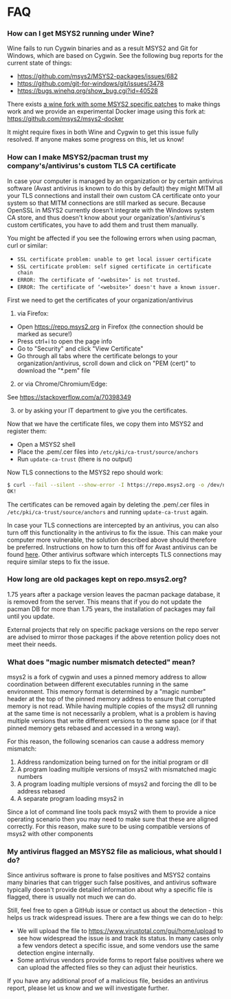 # FAQ

### How can I get MSYS2 running under Wine?

Wine fails to run Cygwin binaries and as a result MSYS2 and Git for Windows, which are based on Cygwin. See the following bug reports for the current state of things:

* https://github.com/msys2/MSYS2-packages/issues/682
* https://github.com/git-for-windows/git/issues/3478
* https://bugs.winehq.org/show_bug.cgi?id=40528

There exists [a wine fork with some MSYS2 specific
patches](https://gitlab.winehq.org/jhol/wine/-/commits/msys2-hacks-19) to make
things work and we provide an experimental Docker image using this fork at:
https://github.com/msys2/msys2-docker

It might require fixes in both Wine and Cygwin to get this issue fully resolved. If anyone makes some progress on this, let us know!

### How can I make MSYS2/pacman trust my company's/antivirus's custom TLS CA certificate

In case your computer is managed by an organization or by certain antivirus software (Avast antivirus is known to do this by default) they might MITM all your TLS connections and install their own custom CA certificate onto your system so that MITM connections are still marked as secure. Because OpenSSL in MSYS2 currently doesn't integrate with the Windows system CA store, and thus doesn't know about your organization's/antivirus's custom certificates, you have to add them and trust them manually.

You might be affected if you see the following errors when using pacman, curl or similar:

* `SSL certificate problem: unable to get local issuer certificate`
* `SSL certificate problem: self signed certificate in certificate chain`
* `ERROR: The certificate of ‘<website>’ is not trusted.`
* `ERROR: The certificate of ‘<website>’ doesn't have a known issuer.`

First we need to get the certificates of your organization/antivirus

1) via Firefox:

* Open https://repo.msys2.org in Firefox (the connection should be marked as secure!)
* Press ctrl+i to open the page info
* Go to "Security" and click "View Certificate"
* Go through all tabs where the certificate belongs to your organization/antivirus, scroll down and click on "PEM (cert)" to download the "*.pem" file

2) or via Chrome/Chromium/Edge:

See https://stackoverflow.com/a/70398349

3) or by asking your IT department to give you the certificates.

Now that we have the certificate files, we copy them into MSYS2 and register them:

* Open a MSYS2 shell
* Place the .pem/.cer files into `/etc/pki/ca-trust/source/anchors`
* Run `update-ca-trust` (there is no output)

Now TLS connections to the MSYS2 repo should work:

```bash
$ curl --fail --silent --show-error -I https://repo.msys2.org -o /dev/null && echo "OK!"
OK!
```

The certificates can be removed again by deleting the .pem/.cer files in `/etc/pki/ca-trust/source/anchors` and running `update-ca-trust` again.

In case your TLS connections are intercepted by an antivirus, you can also turn off this functionality in the antivirus to fix the issue. This can make your computer more vulnerable, the solution described above should therefore be preferred. Instructions on how to turn this off for Avast antivirus can be found [here](https://support.avast.com/en-us/article/use-antivirus-https-scan/#pc). Other antivirus software which intercepts TLS connections may require similar steps to fix the issue.

### How long are old packages kept on repo.msys2.org?

1.75 years after a package version leaves the pacman package database, it is removed from the server. This means that if you do not update the pacman DB for more than 1.75 years, the installation of packages may fail until you update.

External projects that rely on specific package versions on the repo server are advised to mirror those packages if the above retention policy does not meet their needs.

### What does "magic number mismatch detected" mean?

msys2 is a fork of cygwin and uses a pinned memory address to allow coordination between different executables running in the same environment. This memory format is determined by a "magic number" header at the top of the pinned memory address to ensure that corrupted memory is not read. While having multiple copies of the msys2 dll running at the same time is not necessarily a problem, what is a problem is having multiple versions that write different versions to the same space (or if that pinned memory gets rebased and accessed in a wrong way).

For this reason, the following scenarios can cause a address memory mismatch:

1. Address randomization being turned on for the initial program or dll
2. A program loading multiple versions of msys2 with mismatched magic numbers
3. A program loading multiple versions of msys2 and forcing the dll to be address rebased
4. A separate program loading msys2 in

Since a lot of command line tools pack msys2 with them to provide a nice operating scenario then you may need to make sure that these are aligned correctly. For this reason, make sure to be using compatible versions of msys2 with other components

### My antivirus flagged an MSYS2 file as malicious, what should I do?

Since antivirus software is prone to false positives and MSYS2 contains many
binaries that can trigger such false positives, and antivirus software typically
doesn't provide detailed information about why a specific file is flagged, there
is usually not much we can do.

Still, feel free to open a GitHub issue or contact us about the detection - this
helps us track widespread issues. There are a few things we can do to help:

* We will upload the file to https://www.virustotal.com/gui/home/upload to see
  how widespread the issue is and track its status. In many cases only a few
  vendors detect a specific issue, and some vendors use the same detection
  engine internally.
* Some antivirus vendors provide forms to report false positives where we can
  upload the affected files so they can adjust their heuristics.

If you have any additional proof of a malicious file, besides an antivirus
report, please let us know and we will investigate further.
